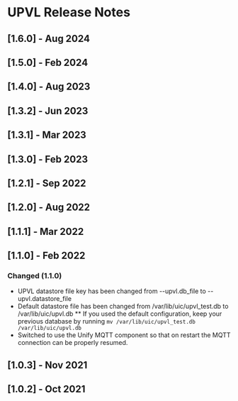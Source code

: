 # UPVL Release Notes

## [1.6.0] - Aug 2024

## [1.5.0] - Feb 2024

## [1.4.0] - Aug 2023

## [1.3.2] - Jun 2023

## [1.3.1] - Mar 2023

## [1.3.0] - Feb 2023

## [1.2.1] - Sep 2022

## [1.2.0] - Aug 2022

## [1.1.1] - Mar 2022

## [1.1.0] - Feb 2022

### Changed (1.1.0)

* UPVL datastore file key has been changed from --upvl.db_file to --upvl.datastore_file
* Default datastore file has been changed from /var/lib/uic/upvl_test.db to /var/lib/uic/upvl.db
** If you used the default configuration, keep your previous database by running `mv /var/lib/uic/upvl_test.db /var/lib/uic/upvl.db`
* Switched to use the Unify MQTT component so that on restart the MQTT connection can be properly resumed.

## [1.0.3] - Nov 2021

## [1.0.2] - Oct 2021

